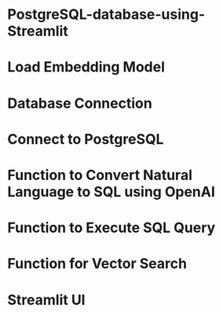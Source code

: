# PostgreSQL-database-using-Streamlit
# Load Embedding Model
# Database Connection
# Connect to PostgreSQL
# Function to Convert Natural Language to SQL using OpenAI
# Function to Execute SQL Query
# Function for Vector Search
# Streamlit UI

